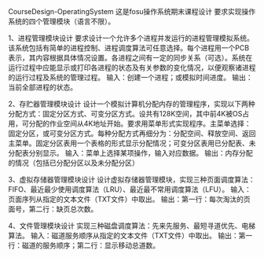 CourseDesign-OperatingSystem
这是fosu操作系统期末课程设计
要求实现操作系统的四个管理模块（语言不限）。

1、进程管理模块设计
要求设计一个允许多个进程并发运行的进程管理模拟系统。该系统包括有简单的进程控制、进程调度算法可任意选择。每个进程用一个PCB表示，其内容根据具体情况设置。各进程之间有一定的同步关系（可选）。系统在运行过程中应能显示或打印各进程的状态及有关参数的变化情况，以便观察诸进程的运行过程及系统的管理过程。
输入：创建一个进程；或模拟时间进度。
输出：当前全部进程的状态。

2、存贮器管理模块设计
设计一个模拟计算机分配内存的管理程序，实现以下两种分配方式：固定分区方式、可变分区方式。设共有128K空间，其中前4K被OS占用，可分配的作业空间从4K地址开始。要求用菜单形式实现程序。主菜单选择：固定分区，或可变分区方式。每种分配方式再细分为：分配空间、释放空间、返回主菜单。固定分区表用一个表格的形式显示分配情况；可变分区表用已分配表、未分配表分别显示。
输入：菜单上选择某项操作，输入对应数据。
输出：内存分配的情况（包括已分配分区以及未分配分区）

3、虚拟存储器管理模块设计
设计虚拟存储器管理模块，实现三种页面调度算法：FIFO、最近最少使用调度算法（LRU）、最近最不常用调度算法（LFU）。
输入：页面序列从指定的文本文件（TXT文件）中取出。
输出：第一行：每次淘汰的页面号，第二行：缺页总次数。

4、文件管理模块设计
实现三种磁盘调度算法：先来先服务、最短寻道优先、电梯算法。
输入：磁道服务顺序从指定的文本文件（TXT文件）中取出。
输出：第一行：磁道的服务顺序；第二行：显示移动总道数。